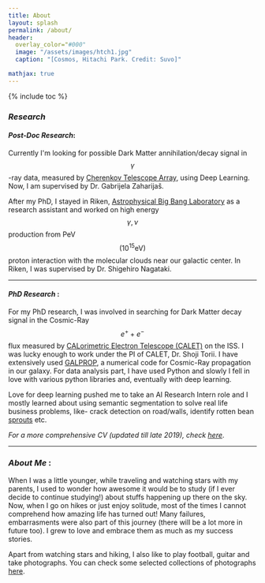 ```yaml
---
title: About
layout: splash
permalink: /about/
header:
  overlay_color="#000"
  image: "/assets/images/htch1.jpg"
  caption: "[Cosmos, Hitachi Park. Credit: Suvo]"

mathjax: true
---
```


{% include toc %}



### _Research_

#### _Post-Doc Research_: 

Currently I'm looking for possible Dark Matter annihilation/decay signal in $$ \gamma $$-ray data, measured by [Cherenkov Telescope Array](https://www.cta-observatory.org/), using Deep Learning. Now, I am supervised by Dr. Gabrijela Zaharijaš.

After my PhD, I stayed in Riken, [Astrophysical Big Bang Laboratory](http://nagataki-lab.riken.jp/index_en.html) as a research assistant and worked on high energy $$\gamma, \nu$$ production from PeV $$\left( 10^{15} \text{eV} \right)$$ proton interaction with the molecular clouds near our galactic center. In Riken, I was supervised by Dr. Shigehiro Nagataki.

**********************************************************

#### _PhD Research_ :

 For my PhD research, I was involved in searching for Dark Matter decay signal in the Cosmic-Ray $$e^+ + e^-$$ flux measured by [CALorimetric Electron Telescope (CALET)](https://www.nasa.gov/mission_pages/station/research/experiments/explorer/Investigation.html?#id=1027) on the ISS. I was lucky enough to work under the PI of CALET, Dr. Shoji Torii. I have extensively used [GALPROP](https://galprop.stanford.edu/), a numerical code for Cosmic-Ray propagation in our galaxy. For data analysis part, I have used Python and slowly I fell in love with various python libraries and, eventually with deep learning.   

Love for deep learning pushed me to take an AI Research Intern role and I mostly learned about using semantic segmentation to solve real life business problems, like- crack detection on road/walls, identify rotten bean [sprouts](https://www.youtube.com/watch?v=ck3lSTwBi78&feature=youtu.be) etc. 

_For a more comprehensive CV (updated till late 2019), check [here](/assets/images/Updated_Resume_ML.pdf)_.  

**********************************************************

### _About Me_ :

 When I was a little younger, while traveling and watching stars with my parents, I used to wonder how awesome it would be to study  (if I ever decide to continue studying!) about stuffs happening up there on the sky. Now, when I go on hikes or just enjoy solitude, most of the times I cannot comprehend how amazing life has turned out! Many failures, embarrasments were also part of this journey (there will be a lot more in future too). I grew to love and embrace them as much as my success stories. <br>

Apart from watching stars and hiking, I also like to play football, guitar and take photographs. You can check some selected collections of photographs [here](https://flickr.com/photos/suvob).   
